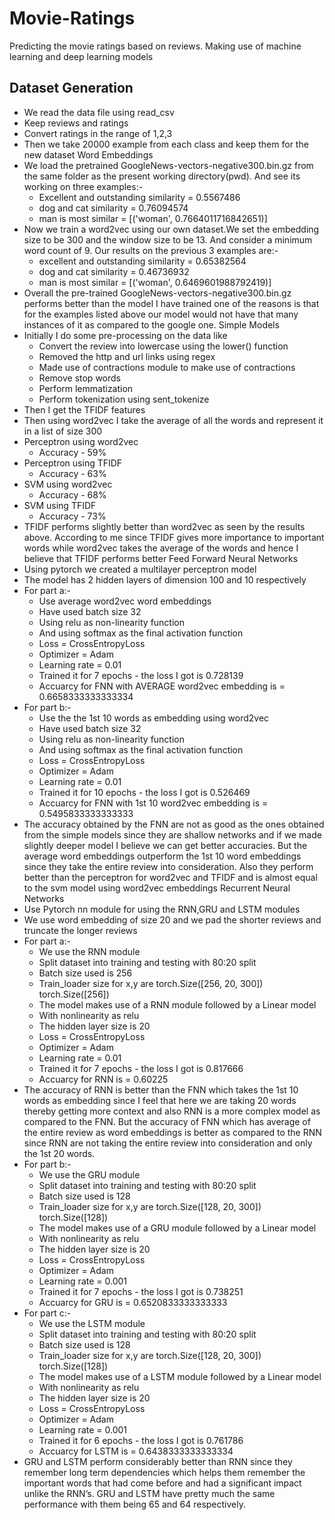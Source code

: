 # Movie-Ratings
Predicting the movie ratings based on reviews. Making use of machine learning and deep learning models

## Dataset Generation
- We read the data file using read_csv
- Keep reviews and ratings
- Convert ratings in the range of 1,2,3
- Then we take 20000 example from each class and keep them for the new dataset
Word Embeddings
- We load the pretrained GoogleNews-vectors-negative300.bin.gz from the same
folder as the present working directory(pwd). And see its working on three
examples:-
  - Excellent and outstanding similarity = 0.5567486
  - dog and cat similarity = 0.76094574
  - man is most similar = [('woman', 0.7664011716842651)]
- Now we train a word2vec using our own dataset.We set the embedding size to be
300 and the window size to be 13. And consider a minimum word count of 9. Our
results on the previous 3 examples are:-
  - excellent and outstanding similarity = 0.65382564
  - dog and cat similarity = 0.46736932
  - man is most similar = [('woman', 0.6469601988792419)]
- Overall the pre-trained GoogleNews-vectors-negative300.bin.gz performs better than
the model I have trained one of the reasons is that for the examples listed above our
model would not have that many instances of it as compared to the google one.
Simple Models
- Initially I do some pre-processing on the data like
  - Convert the review into lowercase using the lower() function
  - Removed the http and url links using regex
  - Made use of contractions module to make use of contractions
  - Remove stop words
  - Perform lemmatization
  - Perform tokenization using sent_tokenize
- Then I get the TFIDF features
- Then using word2vec I take the average of all the words and represent it in a list of
size 300
- Perceptron using word2vec
  - Accuracy - 59%
- Perceptron using TFIDF
  - Accuracy - 63%
- SVM using word2vec
  - Accuracy - 68%
- SVM using TFIDF
  - Accuracy - 73%
- TFIDF performs slightly better than word2vec as seen by the results above.
According to me since TFIDF gives more importance to important words while
word2vec takes the average of the words and hence I believe that TFIDF performs
better
Feed Forward Neural Networks
- Using pytorch we created a multilayer perceptron model
- The model has 2 hidden layers of dimension 100 and 10 respectively
- For part a:-
  - Use average word2vec word embeddings
  - Have used batch size 32
  - Using relu as non-linearity function
  - And using softmax as the final activation function
  - Loss = CrossEntropyLoss
  - Optimizer = Adam
  - Learning rate = 0.01
  - Trained it for 7 epochs - the loss I got is 0.728139
  - Accuarcy for FNN with AVERAGE word2vec embedding is =
0.6658333333333334
- For part b:-
  - Use the the 1st 10 words as embedding using word2vec
  - Have used batch size 32
  - Using relu as non-linearity function
  - And using softmax as the final activation function
  - Loss = CrossEntropyLoss
  - Optimizer = Adam
  - Learning rate = 0.01
  - Trained it for 10 epochs - the loss I got is 0.526469
  - Accuarcy for FNN with 1st 10 word2vec embedding is = 0.5495833333333333
- The accuracy obtained by the FNN are not as good as the ones obtained from the simple
models since they are shallow networks and if we made slightly deeper model I believe
we can get better accuracies. But the average word embeddings outperform the 1st 10
word embeddings since they take the entire review into consideration. Also they perform
better than the perceptron for word2vec and TFIDF and is almost equal to the svm model
using word2vec embeddings
Recurrent Neural Networks
- Use Pytorch nn module for using the RNN,GRU and LSTM modules
- We use word embedding of size 20 and we pad the shorter reviews and truncate the
longer reviews
- For part a:-
  - We use the RNN module
  - Split dataset into training and testing with 80:20 split
  - Batch size used is 256
  - Train_loader size for x,y are torch.Size([256, 20, 300]) torch.Size([256])
  - The model makes use of a RNN module followed by a Linear model
  - With nonlinearity as relu
  - The hidden layer size is 20
  - Loss = CrossEntropyLoss
  - Optimizer = Adam
  - Learning rate = 0.01
  - Trained it for 7 epochs - the loss I got is 0.817666
  - Accuarcy for RNN is = 0.60225
- The accuracy of RNN is better than the FNN which takes the 1st 10 words as embedding
since I feel that here we are taking 20 words thereby getting more context and also RNN
is a more complex model as compared to the FNN. But the accuracy of FNN which has
average of the entire review as word embeddings is better as compared to the RNN
since RNN are not taking the entire review into consideration and only the 1st 20 words.
- For part b:-
  - We use the GRU module
  - Split dataset into training and testing with 80:20 split
  - Batch size used is 128
  - Train_loader size for x,y are torch.Size([128, 20, 300]) torch.Size([128])
  - The model makes use of a GRU module followed by a Linear model
  - With nonlinearity as relu
  - The hidden layer size is 20
  - Loss = CrossEntropyLoss
  - Optimizer = Adam
  - Learning rate = 0.001
  - Trained it for 7 epochs - the loss I got is 0.738251
  - Accuarcy for GRU is = 0.6520833333333333
- For part c:-
  - We use the LSTM module
  - Split dataset into training and testing with 80:20 split
  - Batch size used is 128
  - Train_loader size for x,y are torch.Size([128, 20, 300]) torch.Size([128])
  - The model makes use of a LSTM module followed by a Linear model
  - With nonlinearity as relu
  - The hidden layer size is 20
  - Loss = CrossEntropyLoss
  - Optimizer = Adam
  - Learning rate = 0.001
  - Trained it for 6 epochs - the loss I got is 0.761786
  - Accuarcy for LSTM is = 0.6438333333333334
- GRU and LSTM perform considerably better than RNN since they remember long term
dependencies which helps them remember the important words that had come before
and had a significant impact unlike the RNN’s. GRU and LSTM have pretty much the
same performance with them being 65 and 64 respectively.
